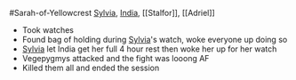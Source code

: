 #Sarah-of-Yellowcrest
[Sylvia](PCs/Past/Sylvia.md), [India](PCs/Current/India.md), [[Stalfor]], [[Adriel]]

- Took watches
- Found bag of holding during [Sylvia](PCs/Past/Sylvia.md)'s watch, woke everyone up doing so
- [Sylvia](PCs/Past/Sylvia.md) let India get her full 4 hour rest then woke her up for her watch
- Vegepygmys attacked and the fight was looong AF
- Killed them all and ended the session